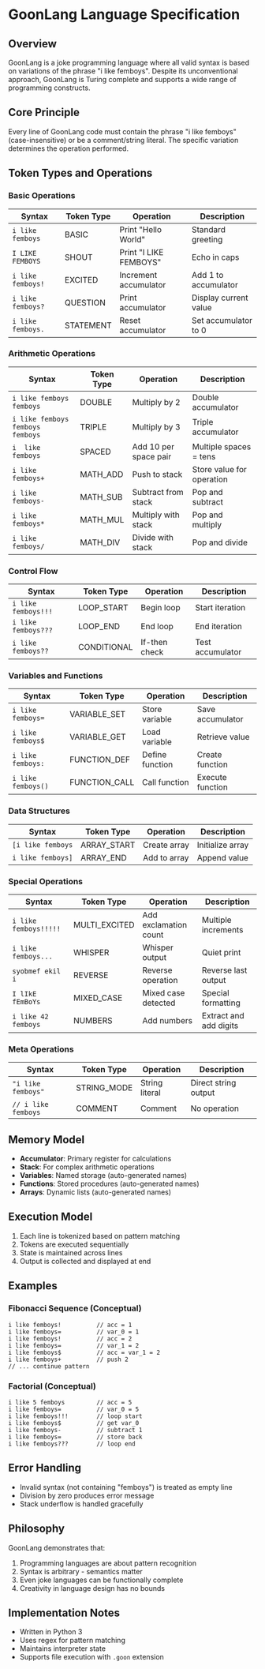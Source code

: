 # GoonLang Language Specification

## Overview
GoonLang is a joke programming language where all valid syntax is based on variations of the phrase "i like femboys". Despite its unconventional approach, GoonLang is Turing complete and supports a wide range of programming constructs.

## Core Principle
Every line of GoonLang code must contain the phrase "i like femboys" (case-insensitive) or be a comment/string literal. The specific variation determines the operation performed.

## Token Types and Operations

### Basic Operations
| Syntax | Token Type | Operation | Description |
|--------|------------|-----------|-------------|
| `i like femboys` | BASIC | Print "Hello World" | Standard greeting |
| `I LIKE FEMBOYS` | SHOUT | Print "I LIKE FEMBOYS" | Echo in caps |
| `i like femboys!` | EXCITED | Increment accumulator | Add 1 to accumulator |
| `i like femboys?` | QUESTION | Print accumulator | Display current value |
| `i like femboys.` | STATEMENT | Reset accumulator | Set accumulator to 0 |

### Arithmetic Operations
| Syntax | Token Type | Operation | Description |
|--------|------------|-----------|-------------|
| `i like femboys femboys` | DOUBLE | Multiply by 2 | Double accumulator |
| `i like femboys femboys femboys` | TRIPLE | Multiply by 3 | Triple accumulator |
| `i  like  femboys` | SPACED | Add 10 per space pair | Multiple spaces = tens |
| `i like femboys+` | MATH_ADD | Push to stack | Store value for operation |
| `i like femboys-` | MATH_SUB | Subtract from stack | Pop and subtract |
| `i like femboys*` | MATH_MUL | Multiply with stack | Pop and multiply |
| `i like femboys/` | MATH_DIV | Divide with stack | Pop and divide |

### Control Flow
| Syntax | Token Type | Operation | Description |
|--------|------------|-----------|-------------|
| `i like femboys!!!` | LOOP_START | Begin loop | Start iteration |
| `i like femboys???` | LOOP_END | End loop | End iteration |
| `i like femboys??` | CONDITIONAL | If-then check | Test accumulator |

### Variables and Functions
| Syntax | Token Type | Operation | Description |
|--------|------------|-----------|-------------|
| `i like femboys=` | VARIABLE_SET | Store variable | Save accumulator |
| `i like femboys$` | VARIABLE_GET | Load variable | Retrieve value |
| `i like femboys:` | FUNCTION_DEF | Define function | Create function |
| `i like femboys()` | FUNCTION_CALL | Call function | Execute function |

### Data Structures
| Syntax | Token Type | Operation | Description |
|--------|------------|-----------|-------------|
| `[i like femboys` | ARRAY_START | Create array | Initialize array |
| `i like femboys]` | ARRAY_END | Add to array | Append value |

### Special Operations
| Syntax | Token Type | Operation | Description |
|--------|------------|-----------|-------------|
| `i like femboys!!!!!` | MULTI_EXCITED | Add exclamation count | Multiple increments |
| `i like femboys...` | WHISPER | Whisper output | Quiet print |
| `syobmef ekil i` | REVERSE | Reverse operation | Reverse last output |
| `I lIkE fEmBoYs` | MIXED_CASE | Mixed case detected | Special formatting |
| `i like 42 femboys` | NUMBERS | Add numbers | Extract and add digits |

### Meta Operations
| Syntax | Token Type | Operation | Description |
|--------|------------|-----------|-------------|
| `"i like femboys"` | STRING_MODE | String literal | Direct string output |
| `// i like femboys` | COMMENT | Comment | No operation |

## Memory Model
- **Accumulator**: Primary register for calculations
- **Stack**: For complex arithmetic operations
- **Variables**: Named storage (auto-generated names)
- **Functions**: Stored procedures (auto-generated names)
- **Arrays**: Dynamic lists (auto-generated names)

## Execution Model
1. Each line is tokenized based on pattern matching
2. Tokens are executed sequentially
3. State is maintained across lines
4. Output is collected and displayed at end

## Examples

### Fibonacci Sequence (Conceptual)
```goon
i like femboys!          // acc = 1
i like femboys=          // var_0 = 1
i like femboys!          // acc = 2
i like femboys=          // var_1 = 2
i like femboys$          // acc = var_1 = 2
i like femboys+          // push 2
// ... continue pattern
```

### Factorial (Conceptual)
```goon
i like 5 femboys         // acc = 5
i like femboys=          // var_0 = 5
i like femboys!!!        // loop start
i like femboys$          // get var_0
i like femboys-          // subtract 1
i like femboys=          // store back
i like femboys???        // loop end
```

## Error Handling
- Invalid syntax (not containing "femboys") is treated as empty line
- Division by zero produces error message
- Stack underflow is handled gracefully

## Philosophy
GoonLang demonstrates that:
1. Programming languages are about pattern recognition
2. Syntax is arbitrary - semantics matter
3. Even joke languages can be functionally complete
4. Creativity in language design has no bounds

## Implementation Notes
- Written in Python 3
- Uses regex for pattern matching
- Maintains interpreter state
- Supports file execution with `.goon` extension
